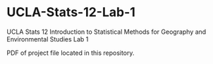 # UCLA-Stats-12-Lab-1
UCLA Stats 12 Introduction to Statistical Methods for Geography and Environmental Studies Lab 1

PDF of project file located in this repository.

